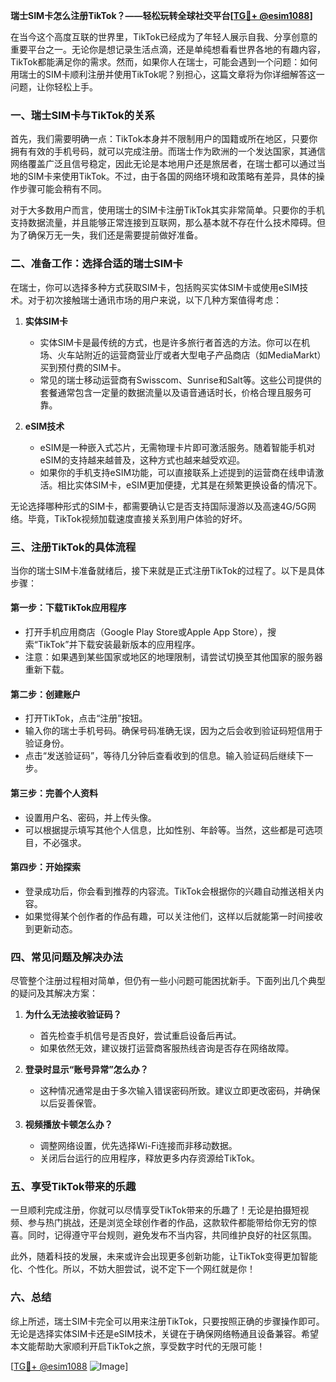 **瑞士SIM卡怎么注册TikTok？——轻松玩转全球社交平台[[TG💪+ @esim1088](https://t.me/s/esim1088)]**

在当今这个高度互联的世界里，TikTok已经成为了年轻人展示自我、分享创意的重要平台之一。无论你是想记录生活点滴，还是单纯想看看世界各地的有趣内容，TikTok都能满足你的需求。然而，如果你人在瑞士，可能会遇到一个问题：如何用瑞士的SIM卡顺利注册并使用TikTok呢？别担心，这篇文章将为你详细解答这一问题，让你轻松上手。

### **一、瑞士SIM卡与TikTok的关系**

首先，我们需要明确一点：TikTok本身并不限制用户的国籍或所在地区，只要你拥有有效的手机号码，就可以完成注册。而瑞士作为欧洲的一个发达国家，其通信网络覆盖广泛且信号稳定，因此无论是本地用户还是旅居者，在瑞士都可以通过当地的SIM卡来使用TikTok。不过，由于各国的网络环境和政策略有差异，具体的操作步骤可能会稍有不同。

对于大多数用户而言，使用瑞士的SIM卡注册TikTok其实非常简单。只要你的手机支持数据流量，并且能够正常连接到互联网，那么基本就不存在什么技术障碍。但为了确保万无一失，我们还是需要提前做好准备。

### **二、准备工作：选择合适的瑞士SIM卡**

在瑞士，你可以选择多种方式获取SIM卡，包括购买实体SIM卡或使用eSIM技术。对于初次接触瑞士通讯市场的用户来说，以下几种方案值得考虑：

1. **实体SIM卡**
   - 实体SIM卡是最传统的方式，也是许多旅行者首选的方法。你可以在机场、火车站附近的运营商营业厅或者大型电子产品商店（如MediaMarkt）买到预付费的SIM卡。
   - 常见的瑞士移动运营商有Swisscom、Sunrise和Salt等。这些公司提供的套餐通常包含一定量的数据流量以及语音通话时长，价格合理且服务可靠。

2. **eSIM技术**
   - eSIM是一种嵌入式芯片，无需物理卡片即可激活服务。随着智能手机对eSIM的支持越来越普及，这种方式也越来越受欢迎。
   - 如果你的手机支持eSIM功能，可以直接联系上述提到的运营商在线申请激活。相比实体SIM卡，eSIM更加便捷，尤其是在频繁更换设备的情况下。

无论选择哪种形式的SIM卡，都需要确认它是否支持国际漫游以及高速4G/5G网络。毕竟，TikTok视频加载速度直接关系到用户体验的好坏。

### **三、注册TikTok的具体流程**

当你的瑞士SIM卡准备就绪后，接下来就是正式注册TikTok的过程了。以下是具体步骤：

#### **第一步：下载TikTok应用程序**
- 打开手机应用商店（Google Play Store或Apple App Store），搜索“TikTok”并下载安装最新版本的应用程序。
- 注意：如果遇到某些国家或地区的地理限制，请尝试切换至其他国家的服务器重新下载。

#### **第二步：创建账户**
- 打开TikTok，点击“注册”按钮。
- 输入你的瑞士手机号码。确保号码准确无误，因为之后会收到验证码短信用于验证身份。
- 点击“发送验证码”，等待几分钟后查看收到的信息。输入验证码后继续下一步。

#### **第三步：完善个人资料**
- 设置用户名、密码，并上传头像。
- 可以根据提示填写其他个人信息，比如性别、年龄等。当然，这些都是可选项目，不必强求。

#### **第四步：开始探索**
- 登录成功后，你会看到推荐的内容流。TikTok会根据你的兴趣自动推送相关内容。
- 如果觉得某个创作者的作品有趣，可以关注他们，这样以后就能第一时间接收到更新动态。

### **四、常见问题及解决办法**

尽管整个注册过程相对简单，但仍有一些小问题可能困扰新手。下面列出几个典型的疑问及其解决方案：

1. **为什么无法接收验证码？**
   - 首先检查手机信号是否良好，尝试重启设备后再试。
   - 如果依然无效，建议拨打运营商客服热线咨询是否存在网络故障。

2. **登录时显示“账号异常”怎么办？**
   - 这种情况通常是由于多次输入错误密码所致。建议立即更改密码，并确保以后妥善保管。

3. **视频播放卡顿怎么办？**
   - 调整网络设置，优先选择Wi-Fi连接而非移动数据。
   - 关闭后台运行的应用程序，释放更多内存资源给TikTok。

### **五、享受TikTok带来的乐趣**

一旦顺利完成注册，你就可以尽情享受TikTok带来的乐趣了！无论是拍摄短视频、参与热门挑战，还是浏览全球创作者的作品，这款软件都能带给你无穷的惊喜。同时，记得遵守平台规则，避免发布不当内容，共同维护良好的社区氛围。

此外，随着科技的发展，未来或许会出现更多创新功能，让TikTok变得更加智能化、个性化。所以，不妨大胆尝试，说不定下一个网红就是你！

### **六、总结**

综上所述，瑞士SIM卡完全可以用来注册TikTok，只要按照正确的步骤操作即可。无论是选择实体SIM卡还是eSIM技术，关键在于确保网络畅通且设备兼容。希望本文能帮助大家顺利开启TikTok之旅，享受数字时代的无限可能！

[[TG💪+ @esim1088](https://t.me/s/esim1088) ![Image](https://i.postimg.cc/4NQfJmqS/Snipaste-2025-05-13-00-14-12.png)]